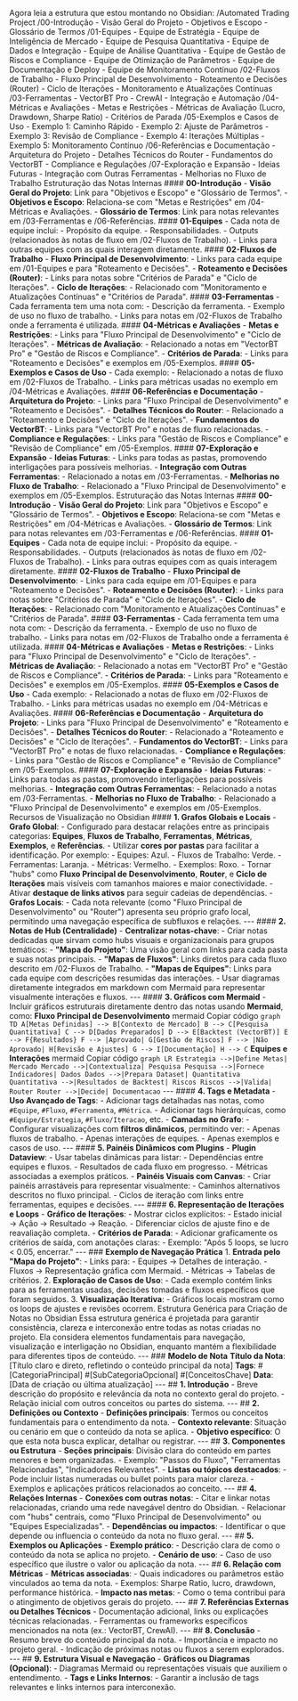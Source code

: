 
Agora leia a estrutura que estou montando no Obsidian: /Automated Trading Project /00-Introdução - Visão Geral do Projeto - Objetivos e Escopo - Glossário de Termos /01-Equipes - Equipe de Estratégia - Equipe de Inteligência de Mercado - Equipe de Pesquisa Quantitativa - Equipe de Dados e Integração - Equipe de Análise Quantitativa - Equipe de Gestão de Riscos e Compliance - Equipe de Otimização de Parâmetros - Equipe de Documentação e Deploy - Equipe de Monitoramento Contínuo /02-Fluxos de Trabalho - Fluxo Principal de Desenvolvimento - Roteamento e Decisões (Router) - Ciclo de Iterações - Monitoramento e Atualizações Contínuas /03-Ferramentas - VectorBT Pro - CrewAI - Integração e Automação /04-Métricas e Avaliações - Metas e Restrições - Métricas de Avaliação (Lucro, Drawdown, Sharpe Ratio) - Critérios de Parada /05-Exemplos e Casos de Uso - Exemplo 1: Caminho Rápido - Exemplo 2: Ajuste de Parâmetros - Exemplo 3: Revisão de Compliance - Exemplo 4: Iterações Múltiplas - Exemplo 5: Monitoramento Contínuo /06-Referências e Documentação - Arquitetura do Projeto - Detalhes Técnicos do Router - Fundamentos do VectorBT - Compliance e Regulações /07-Exploração e Expansão - Ideias Futuras - Integração com Outras Ferramentas - Melhorias no Fluxo de Trabalho Estruturação das Notas Internas #### **00-Introdução** - **Visão Geral do Projeto**: Link para "Objetivos e Escopo" e "Glossário de Termos". - **Objetivos e Escopo**: Relaciona-se com "Metas e Restrições" em /04-Métricas e Avaliações. - **Glossário de Termos**: Link para notas relevantes em /03-Ferramentas e /06-Referências. #### **01-Equipes** - Cada nota de equipe inclui: - Propósito da equipe. - Responsabilidades. - Outputs (relacionados às notas de fluxo em /02-Fluxos de Trabalho). - Links para outras equipes com as quais interagem diretamente. #### **02-Fluxos de Trabalho** - **Fluxo Principal de Desenvolvimento**: - Links para cada equipe em /01-Equipes e para "Roteamento e Decisões". - **Roteamento e Decisões (Router)**: - Links para notas sobre "Critérios de Parada" e "Ciclo de Iterações". - **Ciclo de Iterações**: - Relacionado com "Monitoramento e Atualizações Contínuas" e "Critérios de Parada". #### **03-Ferramentas** - Cada ferramenta tem uma nota com: - Descrição da ferramenta. - Exemplo de uso no fluxo de trabalho. - Links para notas em /02-Fluxos de Trabalho onde a ferramenta é utilizada. #### **04-Métricas e Avaliações** - **Metas e Restrições**: - Links para "Fluxo Principal de Desenvolvimento" e "Ciclo de Iterações". - **Métricas de Avaliação**: - Relacionado a notas em "VectorBT Pro" e "Gestão de Riscos e Compliance". - **Critérios de Parada**: - Links para "Roteamento e Decisões" e exemplos em /05-Exemplos. #### **05-Exemplos e Casos de Uso** - Cada exemplo: - Relacionado a notas de fluxo em /02-Fluxos de Trabalho. - Links para métricas usadas no exemplo em /04-Métricas e Avaliações. #### **06-Referências e Documentação** - **Arquitetura do Projeto**: - Links para "Fluxo Principal de Desenvolvimento" e "Roteamento e Decisões". - **Detalhes Técnicos do Router**: - Relacionado a "Roteamento e Decisões" e "Ciclo de Iterações". - **Fundamentos do VectorBT**: - Links para "VectorBT Pro" e notas de fluxo relacionadas. - **Compliance e Regulações**: - Links para "Gestão de Riscos e Compliance" e "Revisão de Compliance" em /05-Exemplos. #### **07-Exploração e Expansão** - **Ideias Futuras**: - Links para todas as pastas, promovendo interligações para possíveis melhorias. - **Integração com Outras Ferramentas**: - Relacionado a notas em /03-Ferramentas. - **Melhorias no Fluxo de Trabalho**: - Relacionado a "Fluxo Principal de Desenvolvimento" e exemplos em /05-Exemplos. Estruturação das Notas Internas #### **00-Introdução** - **Visão Geral do Projeto**: Link para "Objetivos e Escopo" e "Glossário de Termos". - **Objetivos e Escopo**: Relaciona-se com "Metas e Restrições" em /04-Métricas e Avaliações. - **Glossário de Termos**: Link para notas relevantes em /03-Ferramentas e /06-Referências. #### **01-Equipes** - Cada nota de equipe inclui: - Propósito da equipe. - Responsabilidades. - Outputs (relacionados às notas de fluxo em /02-Fluxos de Trabalho). - Links para outras equipes com as quais interagem diretamente. #### **02-Fluxos de Trabalho** - **Fluxo Principal de Desenvolvimento**: - Links para cada equipe em /01-Equipes e para "Roteamento e Decisões". - **Roteamento e Decisões (Router)**: - Links para notas sobre "Critérios de Parada" e "Ciclo de Iterações". - **Ciclo de Iterações**: - Relacionado com "Monitoramento e Atualizações Contínuas" e "Critérios de Parada". #### **03-Ferramentas** - Cada ferramenta tem uma nota com: - Descrição da ferramenta. - Exemplo de uso no fluxo de trabalho. - Links para notas em /02-Fluxos de Trabalho onde a ferramenta é utilizada. #### **04-Métricas e Avaliações** - **Metas e Restrições**: - Links para "Fluxo Principal de Desenvolvimento" e "Ciclo de Iterações". - **Métricas de Avaliação**: - Relacionado a notas em "VectorBT Pro" e "Gestão de Riscos e Compliance". - **Critérios de Parada**: - Links para "Roteamento e Decisões" e exemplos em /05-Exemplos. #### **05-Exemplos e Casos de Uso** - Cada exemplo: - Relacionado a notas de fluxo em /02-Fluxos de Trabalho. - Links para métricas usadas no exemplo em /04-Métricas e Avaliações. #### **06-Referências e Documentação** - **Arquitetura do Projeto**: - Links para "Fluxo Principal de Desenvolvimento" e "Roteamento e Decisões". - **Detalhes Técnicos do Router**: - Relacionado a "Roteamento e Decisões" e "Ciclo de Iterações". - **Fundamentos do VectorBT**: - Links para "VectorBT Pro" e notas de fluxo relacionadas. - **Compliance e Regulações**: - Links para "Gestão de Riscos e Compliance" e "Revisão de Compliance" em /05-Exemplos. #### **07-Exploração e Expansão** - **Ideias Futuras**: - Links para todas as pastas, promovendo interligações para possíveis melhorias. - **Integração com Outras Ferramentas**: - Relacionado a notas em /03-Ferramentas. - **Melhorias no Fluxo de Trabalho**: - Relacionado a "Fluxo Principal de Desenvolvimento" e exemplos em /05-Exemplos. Recursos de Visualização no Obsidian #### **1. Grafos Globais e Locais** - **Grafo Global**: - Configurado para destacar relações entre as principais categorias: **Equipes**, **Fluxos de Trabalho**, **Ferramentas**, **Métricas**, **Exemplos**, e **Referências**. - Utilizar **cores por pastas** para facilitar a identificação. Por exemplo: - Equipes: Azul. - Fluxos de Trabalho: Verde. - Ferramentas: Laranja. - Métricas: Vermelho. - Exemplos: Roxo. - Tornar "hubs" como **Fluxo Principal de Desenvolvimento**, **Router**, e **Ciclo de Iterações** mais visíveis com tamanhos maiores e maior conectividade. - Ativar **destaque de links ativos** para seguir cadeias de dependências. - **Grafos Locais**: - Cada nota relevante (como "Fluxo Principal de Desenvolvimento" ou "Router") apresenta seu próprio grafo local, permitindo uma navegação específica de subfluxos e relações. --- #### **2. Notas de Hub (Centralidade)** - **Centralizar notas-chave**: - Criar notas dedicadas que sirvam como hubs visuais e organizacionais para grupos temáticos: - **"Mapa do Projeto"**: Uma visão geral com links para cada pasta e suas notas principais. - **"Mapas de Fluxos"**: Links diretos para cada fluxo descrito em /02-Fluxos de Trabalho. - **"Mapas de Equipes"**: Links para cada equipe com descrições resumidas das interações. - Usar diagramas diretamente integrados em markdown com Mermaid para representar visualmente interações e fluxos. --- #### **3. Gráficos com Mermaid** - Incluir gráficos estruturais diretamente dentro das notas usando **Mermaid**, como: **Fluxo Principal de Desenvolvimento** mermaid Copiar código `graph TD A[Metas Definidas] --> B[Contexto de Mercado] B --> C[Pesquisa Quantitativa] C --> D[Dados Preparados] D --> E[Backtest (VectorBT)] E --> F{Resultados} F --> |Aprovado| G[Gestão de Riscos] F --> |Não Aprovado| H[Revisão e Ajustes] G --> I[Documentação] H --> C` **Equipes e Interações** mermaid Copiar código `graph LR Estrategia -->|Define Metas| Mercado Mercado -->|Contextualiza| Pesquisa Pesquisa -->|Fornece Indicadores| Dados Dados -->|Prepara Dataset| Quantitativa Quantitativa -->|Resultados de Backtest| Riscos Riscos -->|Valida| Router Router -->|Decide| Documentacao` --- #### **4. Tags e Metadata** - **Uso Avançado de Tags**: - Adicionar tags detalhadas nas notas, como `#Equipe`, `#Fluxo`, `#Ferramenta`, `#Métrica`. - Adicionar tags hierárquicas, como `#Equipe/Estrategia`, `#Fluxo/Iteracao`, etc. - **Camadas no Grafo**: - Configurar visualizações com **filtros dinâmicos**, permitindo ver: - Apenas fluxos de trabalho. - Apenas interações de equipes. - Apenas exemplos e casos de uso. --- #### **5. Painéis Dinâmicos com Plugins** - **Plugin Dataview**: - Usar tabelas dinâmicas para listar: - Dependências entre equipes e fluxos. - Resultados de cada fluxo em progresso. - Métricas associadas a exemplos práticos. - **Painéis Visuais com Canvas**: - Criar painéis arrastáveis para representar visualmente: - Caminhos alternativos descritos no fluxo principal. - Ciclos de iteração com links entre ferramentas, equipes e decisões. --- #### **6. Representação de Iterações e Loops** - **Gráfico de Iterações**: - Mostrar ciclos explícitos: - Estado inicial → Ação → Resultado → Reação. - Diferenciar ciclos de ajuste fino e de reavaliação completa. - **Critérios de Parada**: - Adicionar graficamente os critérios de saída, com anotações claras: - Exemplo: "Após 5 loops, se lucro < 0.05, encerrar." --- ### **Exemplo de Navegação Prática** 1. **Entrada pelo "Mapa do Projeto"**: - Links para: - Equipes → Detalhes de interação. - Fluxos → Representação gráfica com Mermaid. - Métricas → Tabelas de critérios. 2. **Exploração de Casos de Uso**: - Cada exemplo contém links para as ferramentas usadas, decisões tomadas e fluxos específicos que foram seguidos. 3. **Visualização Iterativa**: - Gráficos locais mostram como os loops de ajustes e revisões ocorrem. Estrutura Genérica para Criação de Notas no Obsidian Essa estrutura genérica é projetada para garantir consistência, clareza e interconexão entre todas as notas criadas no projeto. Ela considera elementos fundamentais para navegação, visualização e interligação no Obsidian, enquanto mantém a flexibilidade para diferentes tipos de conteúdo. --- ### **Modelo de Nota** **Título da Nota**: [Título claro e direto, refletindo o conteúdo principal da nota] **Tags**: #[CategoriaPrincipal] #[SubCategoriaOpcional] #[ConceitosChave] **Data**: [Data de criação ou última atualização] --- ## **1. Introdução** - Breve descrição do propósito e relevância da nota no contexto geral do projeto. - Relação inicial com outros conceitos ou partes do sistema. --- ## **2. Definições ou Contexto** - **Definições principais**: Termos ou conceitos fundamentais para o entendimento da nota. - **Contexto relevante**: Situação ou cenário em que o conteúdo da nota se aplica. - **Objetivo específico**: O que esta nota busca explicar, detalhar ou registrar. --- ## **3. Componentes ou Estrutura** - **Seções principais**: Divisão clara do conteúdo em partes menores e bem organizadas. - Exemplo: "Passos do Fluxo", "Ferramentas Relacionadas", "Indicadores Relevantes". - **Listas ou tópicos destacados**: - Pode incluir listas numeradas ou bullet points para maior clareza. - Exemplos e aplicações práticos relacionados ao conceito. --- ## **4. Relações Internas** - **Conexões com outras notas**: - Citar e linkar notas relacionadas, criando uma rede navegável dentro do Obsidian. - Relacionar com "hubs" centrais, como "Fluxo Principal de Desenvolvimento" ou "Equipes Especializadas". - **Dependências ou impactos**: - Identificar o que depende ou influencia o conteúdo da nota no fluxo geral. --- ## **5. Exemplos ou Aplicações** - **Exemplo prático**: - Descrição clara de como o conteúdo da nota se aplica no projeto. - **Cenário de uso**: - Caso de uso específico que ilustre o valor ou aplicação da nota. --- ## **6. Relação com Métricas** - **Métricas associadas**: - Quais indicadores ou parâmetros estão vinculados ao tema da nota. - Exemplos: Sharpe Ratio, lucro, drawdown, performance histórica. - **Impacto nas metas**: - Como o tema contribui para o atingimento de objetivos gerais do projeto. --- ## **7. Referências Externas ou Detalhes Técnicos** - Documentação adicional, links ou explicações técnicas relacionadas. - Ferramentas ou frameworks específicos mencionados na nota (ex.: VectorBT, CrewAI). --- ## **8. Conclusão** - Resumo breve do conteúdo principal da nota. - Importância e impacto no projeto geral. - Indicação de próximas notas ou fluxos a serem explorados. --- ## **9. Estrutura Visual e Navegação** - **Gráficos ou Diagramas (Opcional)**: - Diagramas Mermaid ou representações visuais que auxiliem o entendimento. - **Tags e Links Internos**: - Garantir a inclusão de tags relevantes e links internos para interconexão.